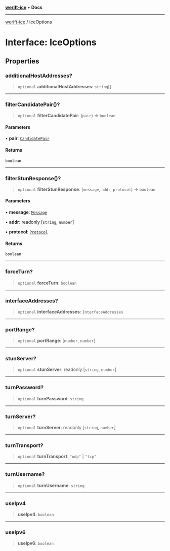 [**werift-ice**](../README.md) • **Docs**

***

[werift-ice](../globals.md) / IceOptions

# Interface: IceOptions

## Properties

### additionalHostAddresses?

> `optional` **additionalHostAddresses**: `string`[]

***

### filterCandidatePair()?

> `optional` **filterCandidatePair**: (`pair`) => `boolean`

#### Parameters

• **pair**: [`CandidatePair`](../classes/CandidatePair.md)

#### Returns

`boolean`

***

### filterStunResponse()?

> `optional` **filterStunResponse**: (`message`, `addr`, `protocol`) => `boolean`

#### Parameters

• **message**: [`Message`](../classes/Message.md)

• **addr**: readonly [`string`, `number`]

• **protocol**: [`Protocol`](Protocol.md)

#### Returns

`boolean`

***

### forceTurn?

> `optional` **forceTurn**: `boolean`

***

### interfaceAddresses?

> `optional` **interfaceAddresses**: `InterfaceAddresses`

***

### portRange?

> `optional` **portRange**: [`number`, `number`]

***

### stunServer?

> `optional` **stunServer**: readonly [`string`, `number`]

***

### turnPassword?

> `optional` **turnPassword**: `string`

***

### turnServer?

> `optional` **turnServer**: readonly [`string`, `number`]

***

### turnTransport?

> `optional` **turnTransport**: `"udp"` \| `"tcp"`

***

### turnUsername?

> `optional` **turnUsername**: `string`

***

### useIpv4

> **useIpv4**: `boolean`

***

### useIpv6

> **useIpv6**: `boolean`
